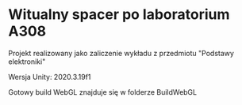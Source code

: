 # Witualny spacer po laboratorium A308

Projekt realizowany jako zaliczenie wykładu z przedmiotu "Podstawy elektroniki"

Wersja Unity: 2020.3.19f1

Gotowy build WebGL znajduje się w folderze BuildWebGL
